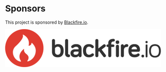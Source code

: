 # Sponsors

This project is sponsored by [Blackfire.io](https://www.blackfire.io).

![Blackfire logo](public/assets/images/readme/blackfire-logo.png)